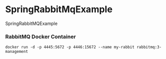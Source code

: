 # SpringRabbitMqExample
SpringRabbitMQExample 

### RabbitMQ Docker Container
```docker run -d -p 4445:5672 -p 4446:15672 --name my-rabbit rabbitmq:3-management```
